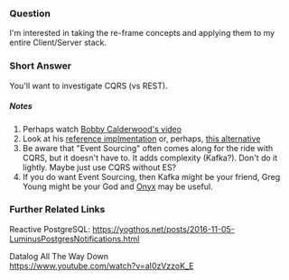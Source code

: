 ### Question

I'm interested in taking the re-frame concepts and applying them to 
my entire Client/Server stack.  

### Short Answer

You'll want to investigate CQRS (vs REST).

##### Notes

1. Perhaps watch [Bobby Calderwood's video](https://www.youtube.com/watch?v=B1-gS0oEtYc)
2. Look at his [reference implmentation](https://github.com/capitalone/cqrs-manager-for-distributed-reactive-services) or, perhaps, [this alternative](https://github.com/greywolve/calderwood)
4. Be aware that "Event Sourcing" often comes along for the ride
   with CQRS, but it doesn't have to. It adds complexity (Kafka?). 
   Don't do it lightly. Maybe just use CQRS without ES? 
5. If you do want Event Sourcing, then Kafka might be your friend, 
   Greg Young might be your God and [Onyx](https://github.com/onyx-platform/onyx)
   may be useful. 
   
### Further Related Links

Reactive PostgreSQL:
https://yogthos.net/posts/2016-11-05-LuminusPostgresNotifications.html
   
Datalog All The Way Down  
https://www.youtube.com/watch?v=aI0zVzzoK_E
 
